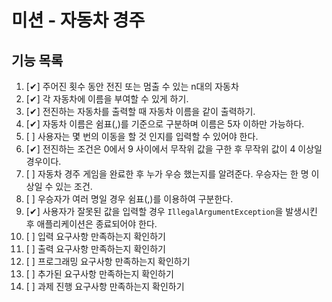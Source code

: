 # 미션 - 자동차 경주


## 기능 목록
1. [✔] 주어진 횟수 동안 전진 또는 멈출 수 있는 n대의 자동차
2. [✔] 각 자동차에 이름을 부여할 수 있게 하기.
3. [✔] 전진하는 자동차를 출력할 때 자동차 이름을 같이 출력하기.
4. [✔] 자동차 이름은 쉼표(,)를 기준으로 구분하며 이름은 5자 이하만 가능하다.
5. [ ] 사용자는 몇 번의 이동을 할 것 인지를 입력할 수 있어야 한다.
6. [✔] 전진하는 조건은 0에서 9 사이에서 무작위 값을 구한 후 무작위 값이 4 이상일 경우이다.
7. [ ] 자동차 경주 게임을 완료한 후 누가 우승 했는지를 알려준다. 우승자는 한 명 이상일 수 있는 조건.
8. [ ] 우승자가 여러 명일 경우 쉼표(,)를 이용하여 구분한다.
9. [✔] 사용자가 잘못된 값을 입력할 경우 `IllegalArgumentException`을 발생시킨 후 애플리케이션은 종료되어야 한다.
10. [ ] 입력 요구사항 만족하는지 확인하기
11. [ ] 출력 요구사항 만족하는지 확인하기
12. [ ] 프로그래밍 요구사항 만족하는지 확인하기
13. [ ] 추가된 요구사항 만족하는지 확인하기
14. [ ] 과제 진행 요구사항 만족하는지 확인하기